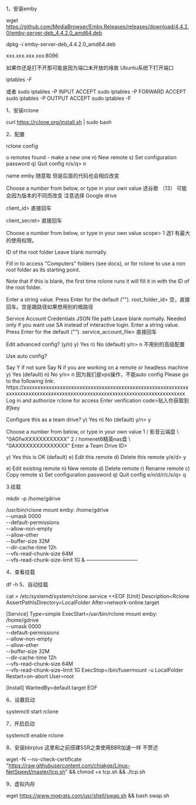 1，安装emby

wget https://github.com/MediaBrowser/Emby.Releases/releases/download/4.4.2.0/emby-server-deb_4.4.2.0_amd64.deb

dpkg -i emby-server-deb_4.4.2.0_amd64.deb

xxx.xxx.xxx.xxx:8096

如果你还是打不开那可能是因为端口未开放的缘故 Ubuntu系统下打开端口

iptables -F

或者
sudo iptables -P INPUT ACCEPT
sudo iptables -P FORWARD ACCEPT
sudo iptables -P OUTPUT ACCEPT
sudo iptables -F


 

1、安装rclone

curl https://rclone.org/install.sh | sudo bash

2、配置

rclone config

o remotes found - make a new one
n) New remote
s) Set configuration password
q) Quit config
n/s/q> n

name emby 随意取 但是后面的代码也会相应改变

Choose a number from below, or type in your own value
选谷歌 （13） 可能会因为版本的不同而改变 注意选择 Google drive

client_id> 直接回车

client_secret> 直接回车

Choose a number from below, or type in your own value
scope> 1 选1 有最大的使用权限。

ID of the root folder
Leave blank normally.

Fill in to access "Computers" folders (see docs), or for rclone to use
a non root folder as its starting point.

Note that if this is blank, the first time rclone runs it will fill it
in with the ID of the root folder.

Enter a string value. Press Enter for the default ("").
root_folder_id> 空，直接回车。空是跟路径如果想用别的根路径

Service Account Credentials JSON file path
Leave blank normally.
Needed only if you want use SA instead of interactive login.
Enter a string value. Press Enter for the default ("").
service_account_file> 直接回车

Edit advanced config? (y/n)
y) Yes
n) No (default)
y/n> n 不用别的高级配置

Use auto config?

Say Y if not sure
Say N if you are working on a remote or headless machine
y) Yes (default)
n) No
y/n> n 因为我们是vps操作，不能auto config
Please go to the following link: https://xxxxxxxxxxxxxxxxxxxxxxxxxxxxxxxxxxxxxxxxxxxxxxxxxxxxxxxxxxxxxxxxxxxxxxxxxxxxxxxxxxxxxxxxxxxxxxxxxxxxxxxxxxxxxxxxxxxxxxxxxxx
Log in and authorize rclone for access
Enter verification code>贴入你获取到的key

Configure this as a team drive?
y) Yes
n) No (default)
y/n> y

Choose a number from below, or type in your own value
1 / 影音云端盘
\ "0AGfwXXXXXXXXXXXX"
2 / homenet6精英nas盘
\ "0AXXXXXXXXXXXXXXX"
Enter a Team Drive ID>

y) Yes this is OK (default)
e) Edit this remote
d) Delete this remote
y/e/d> y

e) Edit existing remote
n) New remote
d) Delete remote
r) Rename remote
c) Copy remote
s) Set configuration password
q) Quit config
e/n/d/r/c/s/q> q

3.挂载

mkdir -p /home/gdrive

/usr/bin/rclone mount emby: /home/gdrive \
 --umask 0000 \
 --default-permissions \
 --allow-non-empty \
 --allow-other \
 --buffer-size 32M \
 --dir-cache-time 12h \
 --vfs-read-chunk-size 64M \
 --vfs-read-chunk-size-limit 1G &
——————————

4、查看挂载

df -h
5、自动挂载

cat > /etc/systemd/system/rclone.service <<EOF
[Unit]
Description=Rclone
AssertPathIsDirectory=LocalFolder
After=network-online.target

[Service]
Type=simple
ExecStart=/usr/bin/rclone mount emby: /home/gdrive \
 --umask 0000 \
 --default-permissions \
 --allow-non-empty \
 --allow-other \
 --buffer-size 32M \
 --dir-cache-time 12h \
 --vfs-read-chunk-size 64M \
 --vfs-read-chunk-size-limit 1G
ExecStop=/bin/fusermount -u LocalFolder
Restart=on-abort
User=root

[Install]
WantedBy=default.target
EOF

6、设置启动

systemctl start rclone

7、开启启动

systemctl enable rclone

8、安装bbrplus 这里和之前搭建SSR之类使用BBR加速一样 不赘述

wget -N --no-check-certificate "https://raw.githubusercontent.com/chiakge/Linux-NetSpeed/master/tcp.sh" && chmod +x tcp.sh && ./tcp.sh

9、虚拟内存

wget https://www.moerats.com/usr/shell/swap.sh && bash swap.sh

